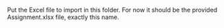Put the Excel file to import in this folder. For now it should be the provided Assignment.xlsx file, exactly this name.
